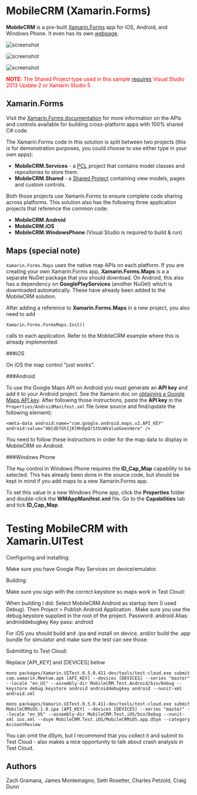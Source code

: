 MobileCRM (Xamarin.Forms)
=========

**MobileCRM** is a pre-built [Xamarin.Forms](http://xamarin.com/forms) app for iOS, Android, and Windows Phone. It even has its own [webpage](http://xamarin.com/prebuilt/crm).

![screenshot](https://raw.githubusercontent.com/xamarin/xamarin-forms-samples/master/MobileCRM/Screenshots/MobileCRM-iOS-sml.png "iOS")

![screenshot](https://raw.githubusercontent.com/xamarin/xamarin-forms-samples/master/MobileCRM/Screenshots/MobileCRM-Android-sml.png "Android")

![screenshot](https://raw.githubusercontent.com/xamarin/xamarin-forms-samples/master/MobileCRM/Screenshots/MobileCRM-WinPhone-sml.png "Windows Phone")

<span style="color:red"><b>NOTE:</b> The Shared Project type used in this sample [requires](http://developer.xamarin.com/guides/cross-platform/application_fundamentals/shared_projects/) Visual Studio 2013 Update 2 or Xamarin Studio 5.</span>


Xamarin.Forms
-------------

Visit the [Xamarin.Forms documentation](http://developer.xamarin.com/guides/cross-platform/xamarin-forms/) for more information on the APIs and controls available for building cross-platform apps with 100% shared C# code.

The Xamarin.Forms code in this solution is split between two projects (this is for demonstration purposes, you could choose to use either type in your own apps):

* **MobileCRM.Services** - a [PCL](http://developer.xamarin.com/guides/cross-platform/application_fundamentals/pcl/) project that contains model classes and repositories to store them.
* **MobileCRM.Shared** - a [Shared Project](http://developer.xamarin.com/guides/cross-platform/application_fundamentals/shared_projects/) containing view models, pages and custom controls.

Both those projects use Xamarin.Forms to ensure complete code sharing across platforms. This solution also has the following three application projects that reference the common code:

* **MobileCRM.Android**
* **MobileCRM.iOS**
* **MobileCRM.WindowsPhone** (Visual Studio is required to build & run)

Maps (special note)
----

`Xamarin.Forms.Maps` uses the native map APIs on each platform. If you are creating your own Xamarin.Forms app, **Xamarin.Forms.Maps** is a a separate NuGet package that you should download. On Android, this also has a dependency on **GooglePlayServices** (another NuGet) which is downloaded automatically. These have already been added to the MobileCRM solution.

After adding a reference to **Xamarin.Forms.Maps** in a new project, you also need to add 

    Xamarin.Forms.FormsMaps.Init()
    
calls to each application. Refer to the MobileCRM example where this is already implemented.


###iOS

On iOS the map control "just works".


###Android

To use the Google Maps API on Android you must generate an **API key** and add it to your Android project. See the Xamarin doc on [obtaining a Google Maps API key](http://developer.xamarin.com/guides/android/platform_features/maps_and_location/maps/obtaining_a_google_maps_api_key/). After following those instructions, paste the **API key** in the `Properties/AndroidManifest.xml` file (view source and find/update the following element):

    <meta-data android:name="com.google.android.maps.v2.API_KEY" android:value="AbCdEfGhIjKlMnOpQrStUvWValueGoesHere" />

You need to follow these instructions in order for the map data to display in MobileCRM on Android.

###Windows Phone

The `Map` control in Windows Phone requires the **ID_Cap_Map** capability to be selected. This has already been done in the source code, but should be kept in mind if you add maps to a new Xamarin.Forms app.

To set this value in a new Windows Phone app, click the **Properties** folder and double-click the **WMAppManifest.xml** file. Go to the **Capabilities** tab and tick **ID_Cap_Map**.


# Testing MobileCRM with Xamarin.UITest

Configuring and installing:

Make sure you have Google Play Services on device/emulator.

Building:

Make sure you sign with the correct keystore so maps work in Test Cloud:

When building I did: Select MobileCRM.Android as startup item (I used Debug). Then Project > Publish Android Application . Make sure you use the debug.keystore supplied in the root of the project.
Password: android
Alias: androiddebugkey
Key pass: android

For iOS you should build and .ipa and install on device, and/or build the .app bundle for simulator and make sure the test can see those.

Submitting to Test Cloud:

Replace [API_KEY] and [DEVICES] below

```
mono packages/Xamarin.UITest.0.5.0.411-dev/tools/test-cloud.exe submit com.xamarin.Meetum.apk [API_KEY] --devices [DEVICES] --series "master" --locale "en_US" --assembly-dir MobileCRM.Test.Android/bin/Debug --keystore debug.keystore android androiddebugkey android --nunit-xml android.xml

mono packages/Xamarin.UITest.0.5.0.411-dev/tools/test-cloud.exe submit MobileCRMiOS-1.0.ipa [API_KEY] --devices [DEVICES] --series "master" --locale "en_US" --assembly-dir MobileCRM.Test.iOS/bin/Debug --nunit-xml ios.xml --dsym MobileCRM.Test.iOS/MobileCRMiOS.app.dSym --category AccountReview
```

You can omit the dSym, but I recommend that you collect it and submit to Test Cloud - also makes a nice opportunity to talk about crash analysis in Test Cloud.


Authors
-------

Zach Gramana, James Montemagno, Seth Rosetter, Charles Petzold, Craig Dunn
